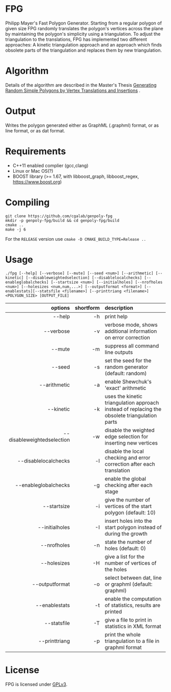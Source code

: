 # FPG

Philipp Mayer's Fast Polygon Generator. Starting from a regular polygon of given size FPG randomly translates the polygon's vertices across the plane by maintaining the polygon's simplicity using a triangulation. To adjust the triangulation to the translations, FPG has implemented two different approaches: A kinetic triangulation approach and an approach which finds obsolete parts of the triangulation and replaces them by new triangulation.

# Algorithm

Details of the algorithm are described in the Master's Thesis [Generating Random Simple Polygons by Vertex Translations and Insertions](https://www.researchgate.net/publication/348275206_Generating_Random_Simple_Polygons_by_Vertex_Translations_and_Insertions)
.

# Output

Writes the polygon generated either as GraphML (.graphml) format, or as line format, or as dat format.

# Requirements 
- C++11 enabled complier (gcc,clang)
- Linux or Mac OS(?)
- BOOST library (>= 1.67, with libboost_graph, libboost_regex, https://www.boost.org)

# Compiling 

	git clone https://github.com/cgalab/genpoly-fpg
	mkdir -p genpoly-fpg/build && cd genpoly-fpg/build
	cmake .. 
	make -j 6

For the `RELEASE` version use `cmake -D CMAKE_BUILD_TYPE=Release ..`

# Usage

	./fpg [--help] [--verbose] [--mute] [--seed <num>] [--arithmetic] [--kinetic] [--disableweightedselection] [--disablelocalchecks] [--enableglobalchecks] [--startsize <num>] [--initialholes] [--nrofholes <num>] [--holesizes <num,num,...>] [--outputformat <format>] [--enablestats][--statsfile <filename>] [--printtriang <filename>] <POLYGON_SIZE> [OUTPUT_FILE]

| options       | shortform | description   |
| -------------:|----------:|:------------- |
|  --help       | -h        | print help    |
|  --verbose    | -v        | verbose mode, shows additional information on error correction |
|  --mute       | -m        | suppress all command line outputs                              |
|  --seed       | -s        | set the seed for the random generator (default: random)        |
|  --arithmetic | -a        | enable Shewchuk's 'exact' arithmetic                           |
|  --kinetic    | -k        | uses the kinetic triangulation approach instead of replacing the obsolete triangulation parts  |
|  --disableweightedselection | -w | disable the weighted edge selection for inserting new vertices |
|  --disablelocalchecks  | -l    | disable the local checking and error correction after each translation       |
|  --enableglobalchecks  | -g    | enable the global checking after each stage               |
|  --startsize  | -i        | give the number of vertices of the start polygon (default: 10) |
|  --initialholes  | -I     | insert holes into the start polygon instead of during the growth   |
|  --nrofholes  | -n        | state the number of holes (default: 0)                         |
|  --holesizes  | -H        | give a list for the number of vertices of the holes            |
|  --outputformat  | -o     | select between dat, line or graphml (default: graphml)         |
|  --enablestats   | -t     | enable the computation of statistics, results are printed      |
|  --statsfile       | -T   | give a file to print in statistics in XML format               |
|  --printtriang  | -p      | print the whole triangulation to a file in graphml format      |

# License

FPG is licensed under [GPLv3](https://www.gnu.org/licenses/gpl-3.0.html).
